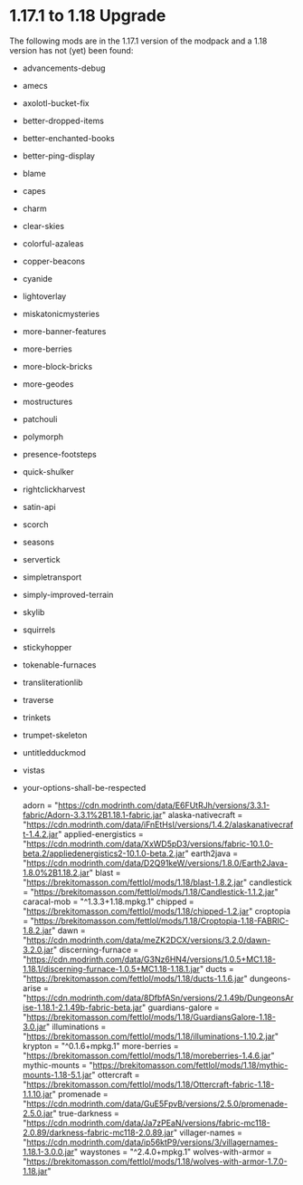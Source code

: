 # 1.17.1 to 1.18 Upgrade

The following mods are in the 1.17.1 version of the modpack and a 1.18 version has not (yet) been found:

- advancements-debug
- amecs
- axolotl-bucket-fix
- better-dropped-items
- better-enchanted-books
- better-ping-display
- blame
- capes
- charm
- clear-skies
- colorful-azaleas
- copper-beacons
- cyanide
- lightoverlay
- miskatonicmysteries
- more-banner-features
- more-berries
- more-block-bricks
- more-geodes
- mostructures
- patchouli
- polymorph
- presence-footsteps
- quick-shulker
- rightclickharvest
- satin-api
- scorch
- seasons
- servertick
- simpletransport
- simply-improved-terrain
- skylib
- squirrels
- stickyhopper
- tokenable-furnaces
- transliterationlib
- traverse
- trinkets
- trumpet-skeleton
- untitledduckmod
- vistas
- your-options-shall-be-respected


  adorn = "https://cdn.modrinth.com/data/E6FUtRJh/versions/3.3.1-fabric/Adorn-3.3.1%2B1.18.1-fabric.jar"
  alaska-nativecraft = "https://cdn.modrinth.com/data/iFnEtHsI/versions/1.4.2/alaskanativecraft-1.4.2.jar"
  applied-energistics = "https://cdn.modrinth.com/data/XxWD5pD3/versions/fabric-10.1.0-beta.2/appliedenergistics2-10.1.0-beta.2.jar"
  earth2java = "https://cdn.modrinth.com/data/D2Q91keW/versions/1.8.0/Earth2Java-1.8.0%2B1.18.2.jar"
  blast = "https://brekitomasson.com/fettlol/mods/1.18/blast-1.8.2.jar"
  candlestick = "https://brekitomasson.com/fettlol/mods/1.18/Candlestick-1.1.2.jar"
  caracal-mob = "^1.3.3+1.18.mpkg.1"
  chipped = "https://brekitomasson.com/fettlol/mods/1.18/chipped-1.2.jar"
  croptopia = "https://brekitomasson.com/fettlol/mods/1.18/Croptopia-1.18-FABRIC-1.8.2.jar"
  dawn = "https://cdn.modrinth.com/data/meZK2DCX/versions/3.2.0/dawn-3.2.0.jar"
  discerning-furnace = "https://cdn.modrinth.com/data/G3Nz6HN4/versions/1.0.5+MC1.18-1.18.1/discerning-furnace-1.0.5+MC1.18-1.18.1.jar"
  ducts = "https://brekitomasson.com/fettlol/mods/1.18/ducts-1.1.6.jar"
  dungeons-arise = "https://cdn.modrinth.com/data/8DfbfASn/versions/2.1.49b/DungeonsArise-1.18.1-2.1.49b-fabric-beta.jar"
  guardians-galore = "https://brekitomasson.com/fettlol/mods/1.18/GuardiansGalore-1.18-3.0.jar"
  illuminations = "https://brekitomasson.com/fettlol/mods/1.18/illuminations-1.10.2.jar"
  krypton = "^0.1.6+mpkg.1"
  more-berries = "https://brekitomasson.com/fettlol/mods/1.18/moreberries-1.4.6.jar"
  mythic-mounts = "https://brekitomasson.com/fettlol/mods/1.18/mythic-mounts-1.18-5.1.jar"
  ottercraft = "https://brekitomasson.com/fettlol/mods/1.18/Ottercraft-fabric-1.18-1.1.10.jar"
  promenade = "https://cdn.modrinth.com/data/GuE5FpvB/versions/2.5.0/promenade-2.5.0.jar"
  true-darkness = "https://cdn.modrinth.com/data/Ja7zPEaN/versions/fabric-mc118-2.0.89/darkness-fabric-mc118-2.0.89.jar"
  villager-names = "https://cdn.modrinth.com/data/ip56ktP9/versions/3/villagernames-1.18.1-3.0.0.jar"
  waystones = "^2.4.0+mpkg.1"
  wolves-with-armor = "https://brekitomasson.com/fettlol/mods/1.18/wolves-with-armor-1.7.0-1.18.jar"




